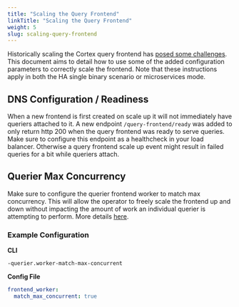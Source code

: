 ```yaml
---
title: "Scaling the Query Frontend"
linkTitle: "Scaling the Query Frontend"
weight: 5
slug: scaling-query-frontend
---
```


Historically scaling the Cortex query frontend has [posed some challenges](https://cortexmetrics.io/docs/proposals/scalable-query-frontend/).  This document aims to detail how to use some of the added configuration parameters to correctly scale the frontend.  Note that these instructions apply in both the HA single binary scenario or microservices mode.

## DNS Configuration / Readiness

When a new frontend is first created on scale up it will not immediately have queriers attached to it.  A new endpoint `/query-frontend/ready` was added to only return http 200 when the query frontend was ready to serve queries.  Make sure to configure this endpoint as a healthcheck in your load balancer.  Otherwise a query frontend scale up event might result in failed queries for a bit while queriers attach.

## Querier Max Concurrency

Make sure to configure the querier frontend worker to match max concurrency.  This will allow the operator to freely scale the frontend up and down without impacting the amount of work an individual querier is attempting to perform.  More details [here](https://cortexmetrics.io/docs/proposals/scalable-query-frontend/#dynamic-querier-concurrency).

### Example Configuration

**CLI**
```
-querier.worker-match-max-concurrent
```

**Config File**
```yaml
frontend_worker:
  match_max_concurrent: true
```